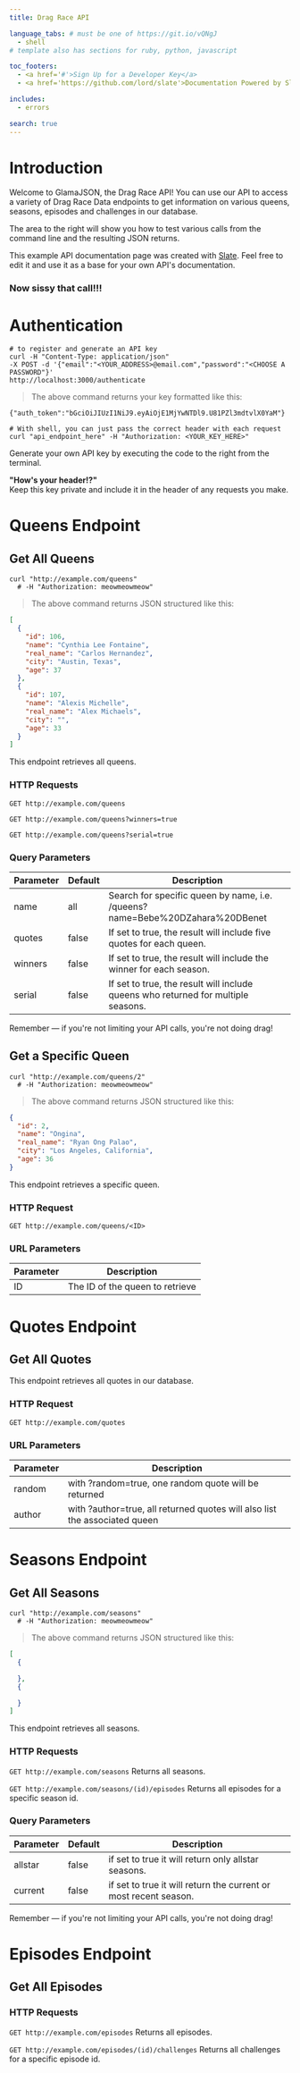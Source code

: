 ```yaml
---
title: Drag Race API

language_tabs: # must be one of https://git.io/vQNgJ
  - shell
# template also has sections for ruby, python, javascript

toc_footers:
  - <a href='#'>Sign Up for a Developer Key</a>
  - <a href='https://github.com/lord/slate'>Documentation Powered by Slate</a>

includes:
  - errors

search: true
---
```


# Introduction

Welcome to GlamaJSON, the Drag Race API! You can use our API to access a variety of Drag Race Data endpoints to get information on various queens, seasons, episodes and challenges in our database.

The area to the right will show you how to test various calls from the command line and the resulting JSON returns.

This example API documentation page was created with [Slate](https://github.com/lord/slate). Feel free to edit it and use it as a base for your own API's documentation.

### Now sissy that call!!!

# Authentication

```shell
# to register and generate an API key
curl -H "Content-Type: application/json"
-X POST -d '{"email":"<YOUR_ADDRESS>@email.com","password":"<CHOOSE A PASSWORD"}'
http://localhost:3000/authenticate
```

> The above command returns your key formatted like this:

```shell
{"auth_token":"bGciOiJIUzI1NiJ9.eyAiOjE1MjYwNTDl9.U81PZl3mdtvlX0YaM"}

# With shell, you can just pass the correct header with each request
curl "api_endpoint_here" -H "Authorization: <YOUR_KEY_HERE>"
```


Generate your own API key by executing the code to the right from the terminal.

<aside class="notice">
<b>"How's your header!?"</b>
<br>
Keep this key private and include it in the header of any requests you make.
</aside>

# Queens Endpoint

## Get All Queens


```shell
curl "http://example.com/queens"
  # -H "Authorization: meowmeowmeow"
```

> The above command returns JSON structured like this:

```json
[
  {
    "id": 106,
    "name": "Cynthia Lee Fontaine",
    "real_name": "Carlos Hernandez",
    "city": "Austin, Texas",
    "age": 37
  },
  {
    "id": 107,
    "name": "Alexis Michelle",
    "real_name": "Alex Michaels",
    "city": "",
    "age": 33
  }
]
```

This endpoint retrieves all queens.

### HTTP Requests

`GET http://example.com/queens`

`GET http://example.com/queens?winners=true`

`GET http://example.com/queens?serial=true`

### Query Parameters

Parameter | Default | Description
--------- | ------- | -----------
name | all | Search for specific queen by name, i.e. /queens?name=Bebe%20DZahara%20DBenet
quotes | false | If set to true, the result will include five quotes for each queen.
winners | false | If set to true, the result will include the winner for each season.
serial | false | If set to true, the result will include queens who returned for multiple seasons.

<aside class="success">
Remember — if you're not limiting your API calls, you're not doing drag!
</aside>

## Get a Specific Queen

```shell
curl "http://example.com/queens/2"
  # -H "Authorization: meowmeowmeow"
```

> The above command returns JSON structured like this:

```json
{
  "id": 2,
  "name": "Ongina",
  "real_name": "Ryan Ong Palao",
  "city": "Los Angeles, California",
  "age": 36
}
```

This endpoint retrieves a specific queen.

<!-- <aside class="warning">Inside HTML code blocks like this one, you can't use Markdown, so use <code>&lt;code&gt;</code> blocks to denote code.</aside> -->

### HTTP Request

`GET http://example.com/queens/<ID>`

### URL Parameters

Parameter | Description
--------- | -----------
ID | The ID of the queen to retrieve


# Quotes Endpoint

## Get All Quotes

This endpoint retrieves all quotes in our database.

### HTTP Request

`GET http://example.com/quotes`

### URL Parameters

Parameter | Description
--------- | -----------
random | with ?random=true, one random quote will be returned
author | with ?author=true, all returned quotes will also list the associated queen

# Seasons Endpoint

## Get All Seasons


```shell
curl "http://example.com/seasons"
  # -H "Authorization: meowmeowmeow"
```

> The above command returns JSON structured like this:

```json
[
  {

  },
  {

  }
]
```

This endpoint retrieves all seasons.

### HTTP Requests

`GET http://example.com/seasons`
Returns all seasons.

`GET http://example.com/seasons/(id)/episodes`
Returns all episodes for a specific season id.

### Query Parameters

Parameter | Default | Description
--------- | ------- | -----------
allstar | false | if set to true it will return only allstar seasons.
current | false | if set to true it will return the current or most recent season.

<aside class="success">
Remember — if you're not limiting your API calls, you're not doing drag!
</aside>

# Episodes Endpoint

## Get All Episodes

### HTTP Requests

`GET http://example.com/episodes`
Returns all episodes.

`GET http://example.com/episodes/(id)/challenges`
Returns all challenges for a specific episode id.
